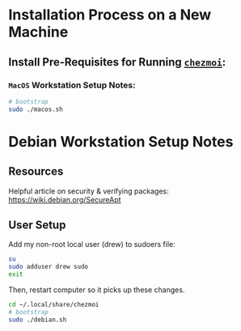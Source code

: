 # Installation Process on a New Machine

## Install Pre-Requisites for Running [`chezmoi`](https://www.chezmoi.io/):

### `MacOS` Workstation Setup Notes:

```bash
# bootstrap
sudo ./macos.sh
```

# Debian Workstation Setup Notes

## Resources

Helpful article on security & verifying packages: https://wiki.debian.org/SecureApt

## User Setup

Add my non-root local user (drew) to sudoers file:

```bash
su
sudo adduser drew sudo
exit
```

Then, restart computer so it picks up these changes.

```bash
cd ~/.local/share/chezmoi
# bootstrap
sudo ./debian.sh
```
